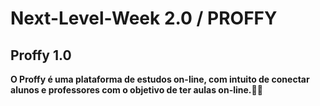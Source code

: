 # Next-Level-Week 2.0 / PROFFY

## Proffy 1.0

**O Proffy é uma plataforma de estudos on-line, com intuito de conectar alunos e professores com o objetivo de ter aulas on-line.💚💜**

<!-- ![Capa](https://user-images.githubusercontent.com/55250762/84310063-6be5e180-ab37-11ea-8946-c79bc408e0fd.png)

- O objetivo do projeto é disponibilizar uma plataforma para cadastrar pontos de coleta de materiais reciclaveis,
e disponibilizar esses pontos pra que as pessoas possam ir ao local mais perto de sua localidade. Pessoas a empresas que coletam resíduos específicos, como lâmpadas, baterias, óleo de cozinha etc, podem se conectar com a aplicação !

### Acompanhando o desenvolvimento:
- Dia 1: Acelerando sua evolução 01/06 - :heavy_check_mark:
- Dia 2: Olhando para as oportunidades 02/06 - :heavy_check_mark:
- Dia 3: A escolha da Stack 03/06 - :heavy_check_mark:
- Dia 4: Até 2 anos em 2 meses 04/06 - :heavy_check_mark:
- Dia 5: Milha extra 05/06 - :heavy_check_mark:

**Arquivos extras de cada dia estão [disponiveis](https://github.com/GuilhermeAdias/Next-Level-Week/tree/master/Next-Level-Week%201.0/Attachments) para download**

### Install Server 

```bash
# Clone this repository
$ https://github.com/GuilhermeAdias/Next-Level-Week.git

# Go into the repository
$ cd Next-Level-Week 1.0/Ecoleta/server

# Install dependencies
$ yarn install

# Run Migrates
$ yarn knex:migrate

# Run Seeds
$ yarn knex:seed

# Start server
$ npm run dev

# running on port 3333
```

### Install Web

```bash
# Clone this repository
$ https://github.com/GuilhermeAdias/Next-Level-Week.git

# Go into the repository
$ cd Next-Level-Week 1.0/Ecoleta/web

# Install dependencies
$ yarn install

# Run
$ yarn start

# running on port 3000
```

### Install Mobile

```bash
# Clone this repository
$ https://github.com/GuilhermeAdias/Next-Level-Week.git

# Go into the repository
$ cd Next-Level-Week 1.0/Ecoleta/mobile

# Install dependencies
$ yarn install

# Run
$ yarn start

# Expo will open, just scan the qrcode on terminal or expo page

# If some problem with fonts, execute:
$ expo install expo-font @expo-google-fonts/ubuntu @expo-google-fonts/roboto

```

## Ecoleta - WEB

Atravéz da versão web do Ecoleta é possivel cadastrar seu ponto de coleta, junto de todos os dados referentes a ele:

![Ecoleta-Web](https://user-images.githubusercontent.com/55250762/84312583-8de16300-ab3b-11ea-9a1d-23af93734ce0.png)

## Ecoleta - Mobile

Na versão mobile do Ecoleta, o usuário tem a posibilidade de procurar os pontos de coleta de acordo com sua localidade,
também é possivel ter informações detalhadas sobre o ponto de coleta selecionado:

![Mobile-App](https://user-images.githubusercontent.com/55250762/84315959-bddf3500-ab40-11ea-8a0e-755c89625165.png)

## 💻🕹️ Tecnologias 🛰️📱

- [React][reactjs]
- [React Native][rn]
- [Expo][expo]
- [Node.js][nodejs]
- [TypeScript][typescript]

## 💾 Algumas bibliotecas utilizadas 📚

- Express
- Axios
- Expo
- KnexJS
- React Native Maps
- Leaflet
- React Icons

## API's no projeto 

- [IBGE API](https://servicodados.ibge.gov.br/api/docs/localidades?versao=1) (Ufs e Municípios)
- Acessar o layut do [Figma Ecoleta](https://www.figma.com/file/1SxgOMojOB2zYT0Mdk28lB/Ecoleta?node-id=136%3A546)

## Redes Socias 📱

Follow on :
- :blue_square: Linkedin: [Guilherme A Dias](https://www.linkedin.com/in/guilherme-abranches-dias-148215121)
- 📷 Instagram [guiabranchesd6](https://www.instagram.com/guiabranchesd6/)
- 📷 Follow Rocketseat on Instagram [rocketseat_oficial](https://www.instagram.com/rocketseat_oficial/) :rocket: 

[nodejs]: https://nodejs.org/
[typescript]: https://www.typescriptlang.org/
[expo]: https://expo.io/
[reactjs]: https://reactjs.org
[rn]: https://facebook.github.io/react-native/
[yarn]: https://yarnpkg.com/


<div align='center'>
<img src="./.github/proffy.png" width='250'>

---

<a href='#nlw'>NLW </a>|
<a href='#proffy'>PROFFY </a>|
<a href='#functionalities'>FUNCIONALIDADES </a>|
<a href='#days'>DIAS </a>|
<a href='#tecnologies'>TECNOLOGIAS </a>|
<a href='#layout'>LAYOUT </a>|

</div>

## <p id='nlw'>🚀 O que é a NLW ? </p>

Next Level Week é uma semana intensa com um propósito de desenvolver uma aplicação do mundo real fornecida pela RocketSeat, nessa edição foi desenvolvido o Proffy.

<div align='center'>
<img src="./.github/logo.svg" width='250'>

---

</div>

## <p id='proffy'>📚 Proffy </p>

O Proffy é uma plataforma de estudos on-line, com intuito de conectar alunos e professores com o objetivo de ter aulas on-line.

---

## <p id='functionalities'> ⚙ Funcionalidades </p>

1. Calendario das aulas.
2. O aluno pode entrar em contato com um professor específico.
3. Listas de professores disponíveis.
4. Campo de inscrição, para professores.

---

## <p id='days'>📅 Dias </p>

#### 1. ✅ Acelerando sua evolução</li>

#### 2. ✅ Olhando as oportunidades</li>

#### 3. 🚧 A escolha da stack</li>

#### 4. 🚧 Até 2 anos em 2 meses</li>

#### 5. 🚧 A milha extra</li>

---

## <p id='tecnologies'>💻 Tecnologias </p>

<a href='https://pt-br.reactjs.org/'>React</a>
<br/>
<a href='https://www.typescriptlang.org/'>TypeScript</a>
<br/>
<a href='https://nodejs.org/en/download/'>Node.js</a>
<br/>
<a href='https://reactnative.dev/'>React Native</a>
<br/> -->